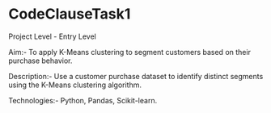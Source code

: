 # CodeClauseTask1

Project Level - Entry Level

Aim:-
To apply K-Means clustering to segment customers based on their purchase behavior.

Description:-
Use a customer purchase dataset to identify distinct segments using the K-Means
 clustering algorithm.

Technologies:-
Python, Pandas, Scikit-learn.
 
